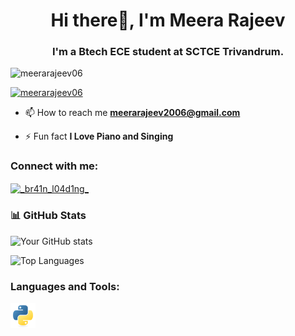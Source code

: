 <h1 align="center">Hi there👋, I'm Meera Rajeev</h1>
<h3 align="center">I'm a Btech ECE student at SCTCE Trivandrum.</h3>

<p align="left"> <img src="https://komarev.com/ghpvc/?username=meerarajeev06&label=Profile%20views&color=0e75b6&style=flat" alt="meerarajeev06" /> </p>

<p align="left"> <a href="https://github.com/ryo-ma/github-profile-trophy"><img src="https://github-profile-trophy.vercel.app/?username=meerarajeev06" alt="meerarajeev06" /></a> </p>

- 📫 How to reach me **meerarajeev2006@gmail.com**

- ⚡ Fun fact **I Love Piano and Singing**

<h3 align="left">Connect with me:</h3>
<p align="left">
<a href="https://instagram.com/_br41n_l04d1ng_" target="blank"><img align="center" src="https://raw.githubusercontent.com/rahuldkjain/github-profile-readme-generator/master/src/images/icons/Social/instagram.svg" alt="_br41n_l04d1ng_" height="30" width="40" /></a>
</p>

### 📊 GitHub Stats  
![Your GitHub stats](https://github-readme-stats.vercel.app/api?username=YourUserName&show_icons=true&theme=radical)

![Top Languages](https://github-readme-stats.vercel.app/api/top-langs/?username=YourUserName&layout=compact&theme=radical)


<h3 align="left">Languages and Tools:</h3>
<p align="left"> <a href="https://www.python.org" target="_blank" rel="noreferrer"> <img src="https://raw.githubusercontent.com/devicons/devicon/master/icons/python/python-original.svg" alt="python" width="40" height="40"/> </a> </p>
